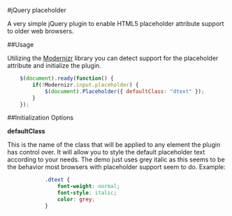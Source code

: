 #jQuery placeholder

A very simple jQuery plugin to enable HTML5 placeholder attribute support to older web browsers.

##Usage

Utilizing the [Modernizr][1] library you can detect support for the placeholder attribute and initialize the plugin.

``` js
    $(document).ready(function() {
        if(!Modernizr.input.placeholder) {
            $(document).Placeholder({ defaultClass: "dtext" });
        }
    });
```

##Initialization Options

**defaultClass**

This is the name of the class that will be applied to any element the plugin has control over. It will allow you to style the default placeholder text according to your needs. The demo just uses grey italic as this seems to be the behavior most browsers with placeholder support seem to do. Example:

``` css
            .dtext {
                font-weight: normal;
                font-style: italic;
                color: grey;
            }
```

  [1]: http://modernizr.com/